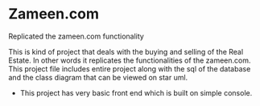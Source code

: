 # Zameen.com

Replicated the zameen.com functionality

This is kind of project that deals with the buying and selling of the Real Estate. In other words it replicates the functionalities of the zameen.com. This project file includes entire project along with the sql of the database and the class diagram that can be viewed on star uml.

* This project has very basic front end which is built on simple console.
